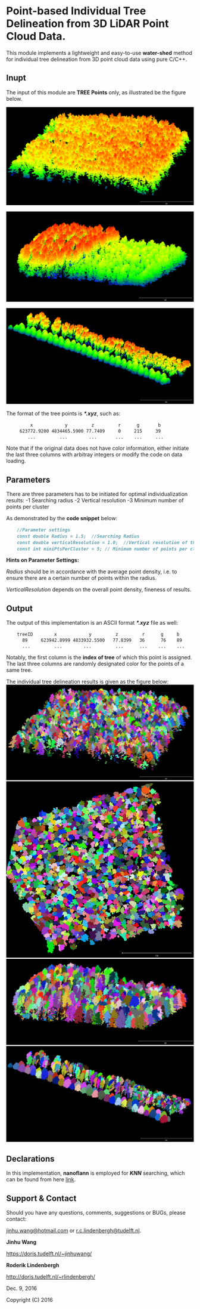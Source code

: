 # Point-based Individual Tree Delineation from 3D LiDAR Point Cloud Data.

This module implements a lightweight and easy-to-use **water-shed** method for individual tree delineation from 3D point cloud data using pure C/C++.

## Inupt
 The input of this module are **TREE Points** only, as illustrated be the figure below.

![test-02](test-02.png)

![Another test data](test-03.png)

![One more test data](test-04.png)
 
 The format of the tree points is **_*.xyz_**, such as:
 ```
          x            y         z         r      g       b 
      623772.9200 4834465.5900 77.7409     0     215     39
         ...         ...        ...       ...    ...     ...
```
Note that if the original data does not have color information, either initiate the last three columns with arbitray integers or modify the code on data loading. 


## Parameters
There are three parameters has to be initiated for optimal individualization results:
     -1 Searching radius
     -2 Vertical resolution
     -3 Minimum number of points per cluster

As demonstrated by the **code snippet** below:

```markdown
	//Parameter settings
	const double Radius = 1.5;  //Searching Radius
	const double verticalResolution = 1.0;  //Vertical resolution of the layers
	const int miniPtsPerCluster = 5; // Minimum number of points per cluster
```

**Hints on Parameter Settings:**

_Radius_ should be in accordance with the average point density, i.e. to ensure there are a certain number of points within the radius.

_VerticalResolution_ depends on the overall point density, fineness of results.

## Output
The output of this implementation is an ASCII format **_*.xyz_** file as well:
```
	treeID        x            y         z         r      g     b 
	  89     623942.8999 4833932.5500   77.8399   36      76    89
	  ...         ...        ...         ...      ...    ...    ...
```
Notably, the first column is the **index of tree** of which this point is assigned. The last three columns are randomly designated color for the points of a same tree.

The individual tree delineation results is given as the figure below:
![Individual tree delineation results](test-02-results-1.0-0.7-3.png)
![Individual tree delineation results](test-02-results-1.0-0.7-3_01.png)
![Individual tree delineation results](test-03-results-1.0-0.5-3.png)
![Individual tree delineation results](test-04-results-1.0-0.8-5.png)

## Declarations
In this implementation,  **nanoflann** is employed for **_KNN_** searching, which can be found from here [link](https://github.com/jlblancoc/nanoflann). 

## Support & Contact

Should you have any questions, comments, suggestions or BUGs, please contact:

jinhu.wang@hotmail.com  or  r.c.lindenbergh@tudelft.nl. 

**Jinhu Wang**

https://doris.tudelft.nl/~jinhuwang/

**Roderik Lindenbergh**

http://doris.tudelft.nl/~rlindenbergh/

Dec. 9, 2016

Copyright (C) 2016

